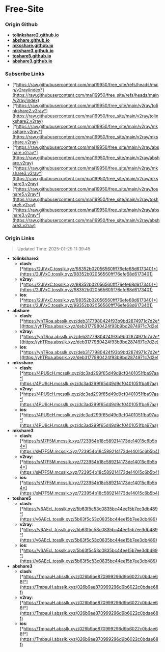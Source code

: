 # Free-Site

### Origin Github

- [**tolinkshare2.github.io**](https://github.com/tolinkshare2/tolinkshare2.github.io)
- [**abshare.github.io**](https://github.com/abshare/abshare.github.io)
- [**mksshare.github.io**](https://github.com/mksshare/mksshare.github.io)
- [**mkshare3.github.io**](https://github.com/mkshare3/mkshare3.github.io)
- [**toshare5.github.io**](https://github.com/toshare5/toshare5.github.io)
- [**abshare3.github.io**](https://github.com/abshare3/abshare3.github.io)

### Subscribe Links

- [*https://raw.githubusercontent.com/mai19950/free_site/refs/heads/main/v2ray/index*](https://raw.githubusercontent.com/mai19950/free_site/refs/heads/main/v2ray/index)
- [*https://raw.githubusercontent.com/mai19950/free_site/main/v2ray/tolinkshare2.v2ray*](https://raw.githubusercontent.com/mai19950/free_site/main/v2ray/tolinkshare2.v2ray)
- [*https://raw.githubusercontent.com/mai19950/free_site/main/v2ray/mksshare.v2ray*](https://raw.githubusercontent.com/mai19950/free_site/main/v2ray/mksshare.v2ray)
- [*https://raw.githubusercontent.com/mai19950/free_site/main/v2ray/abshare.v2ray*](https://raw.githubusercontent.com/mai19950/free_site/main/v2ray/abshare.v2ray)
- [*https://raw.githubusercontent.com/mai19950/free_site/main/v2ray/mkshare3.v2ray*](https://raw.githubusercontent.com/mai19950/free_site/main/v2ray/mkshare3.v2ray)
- [*https://raw.githubusercontent.com/mai19950/free_site/main/v2ray/toshare5.v2ray*](https://raw.githubusercontent.com/mai19950/free_site/main/v2ray/toshare5.v2ray)
- [*https://raw.githubusercontent.com/mai19950/free_site/main/v2ray/abshare3.v2ray*](https://raw.githubusercontent.com/mai19950/free_site/main/v2ray/abshare3.v2ray)

### Origin Links

> Updated Time: 2025-01-29 11:39:45

- **tolinkshare2**
  - **clash**: [*https://2JIVxC.tosslk.xyz/98352b02056560fff76efe68d6173401*](https://2JIVxC.tosslk.xyz/98352b02056560fff76efe68d6173401)
  - **v2ray**: [*https://2JIVxC.tosslk.xyz/98352b02056560fff76efe68d6173401*](https://2JIVxC.tosslk.xyz/98352b02056560fff76efe68d6173401)
  - **ios**: [*https://2JIVxC.tosslk.xyz/98352b02056560fff76efe68d6173401*](https://2JIVxC.tosslk.xyz/98352b02056560fff76efe68d6173401)
- **abshare**
  - **clash**: [*https://yhTRoa.absslk.xyz/deb3177980424f93b9bd2874971c7d2e*](https://yhTRoa.absslk.xyz/deb3177980424f93b9bd2874971c7d2e)
  - **v2ray**: [*https://yhTRoa.absslk.xyz/deb3177980424f93b9bd2874971c7d2e*](https://yhTRoa.absslk.xyz/deb3177980424f93b9bd2874971c7d2e)
  - **ios**: [*https://yhTRoa.absslk.xyz/deb3177980424f93b9bd2874971c7d2e*](https://yhTRoa.absslk.xyz/deb3177980424f93b9bd2874971c7d2e)
- **mksshare**
  - **clash**: [*https://4PU9cH.mcsslk.xyz/dc3ad299f65d49d9cf0401051fba97aa*](https://4PU9cH.mcsslk.xyz/dc3ad299f65d49d9cf0401051fba97aa)
  - **v2ray**: [*https://4PU9cH.mcsslk.xyz/dc3ad299f65d49d9cf0401051fba97aa*](https://4PU9cH.mcsslk.xyz/dc3ad299f65d49d9cf0401051fba97aa)
  - **ios**: [*https://4PU9cH.mcsslk.xyz/dc3ad299f65d49d9cf0401051fba97aa*](https://4PU9cH.mcsslk.xyz/dc3ad299f65d49d9cf0401051fba97aa)
- **mkshare3**
  - **clash**: [*https://sM7F5M.mcsslk.xyz/723954b18c589214173de14015c6b5b4*](https://sM7F5M.mcsslk.xyz/723954b18c589214173de14015c6b5b4)
  - **v2ray**: [*https://sM7F5M.mcsslk.xyz/723954b18c589214173de14015c6b5b4*](https://sM7F5M.mcsslk.xyz/723954b18c589214173de14015c6b5b4)
  - **ios**: [*https://sM7F5M.mcsslk.xyz/723954b18c589214173de14015c6b5b4*](https://sM7F5M.mcsslk.xyz/723954b18c589214173de14015c6b5b4)
- **toshare5**
  - **clash**: [*https://v6AEcL.tosslk.xyz/5b63f5c53c0835bc44ee15b7ee3db489*](https://v6AEcL.tosslk.xyz/5b63f5c53c0835bc44ee15b7ee3db489)
  - **v2ray**: [*https://v6AEcL.tosslk.xyz/5b63f5c53c0835bc44ee15b7ee3db489*](https://v6AEcL.tosslk.xyz/5b63f5c53c0835bc44ee15b7ee3db489)
  - **ios**: [*https://v6AEcL.tosslk.xyz/5b63f5c53c0835bc44ee15b7ee3db489*](https://v6AEcL.tosslk.xyz/5b63f5c53c0835bc44ee15b7ee3db489)
- **abshare3**
  - **clash**: [*https://TmpauH.absslk.xyz/026b9ae870999296d9b6022c0bdae68f*](https://TmpauH.absslk.xyz/026b9ae870999296d9b6022c0bdae68f)
  - **v2ray**: [*https://TmpauH.absslk.xyz/026b9ae870999296d9b6022c0bdae68f*](https://TmpauH.absslk.xyz/026b9ae870999296d9b6022c0bdae68f)
  - **ios**: [*https://TmpauH.absslk.xyz/026b9ae870999296d9b6022c0bdae68f*](https://TmpauH.absslk.xyz/026b9ae870999296d9b6022c0bdae68f)
